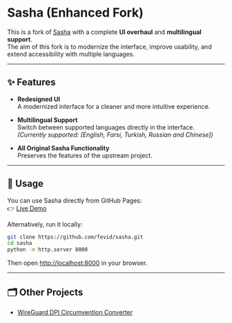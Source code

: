 # Sasha (Enhanced Fork)

This is a fork of [Sasha](https://github.com/tunmerreclop/sasha) with a complete **UI overhaul** and **multilingual support**.  
The aim of this fork is to modernize the interface, improve usability, and extend accessibility with multiple languages.

---

## ✨ Features

- **Redesigned UI**  
  A modernized interface for a cleaner and more intuitive experience.

- **Multilingual Support**  
  Switch between supported languages directly in the interface.  
  _(Currently supported: [English, Farsi, Turkish, Russian and Chinese])_

- **All Original Sasha Functionality**  
  Preserves the features of the upstream project.

---

## 🚀 Usage

You can use Sasha directly from GitHub Pages:  
👉 [Live Demo](https://fevid.github.io/sasha)

Alternatively, run it locally:

```bash
git clone https://github.com/fevid/sasha.git
cd sasha
python -m http.server 8000
```

Then open [http://localhost:8000](http://localhost:8000) in your browser.

---


## 🗂 Other Projects

- [WireGuard DPI Circumvention Converter](https://github.com/YOUR-USERNAME/ANOTHER-PROJECT](https://github.com/fevid/wireguard-dpi-circumvention-converter))
